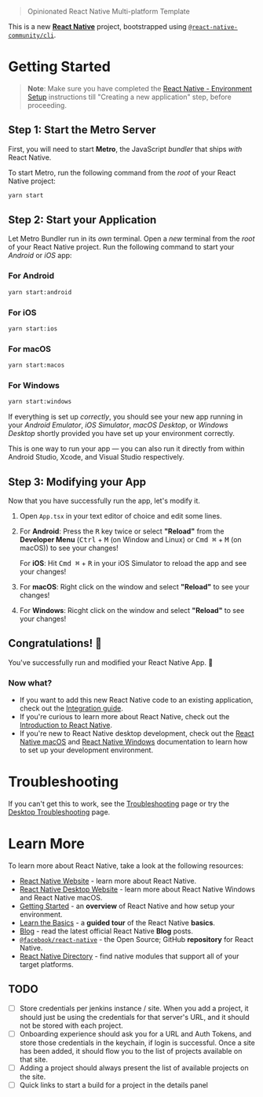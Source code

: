> Opinionated React Native Multi-platform Template

This is a new [**React Native**](https://reactnative.dev) project, bootstrapped using [`@react-native-community/cli`](https://github.com/react-native-community/cli).

# Getting Started

>**Note**: Make sure you have completed the [React Native - Environment Setup](https://reactnative.dev/docs/environment-setup) instructions till "Creating a new application" step, before proceeding.

## Step 1: Start the Metro Server

First, you will need to start **Metro**, the JavaScript _bundler_ that ships _with_ React Native.

To start Metro, run the following command from the _root_ of your React Native project:

```bash
yarn start
```

## Step 2: Start your Application

Let Metro Bundler run in its _own_ terminal. Open a _new_ terminal from the _root_ of your React Native project. Run the following command to start your _Android_ or _iOS_ app:

### For Android

```bash
yarn start:android
```

### For iOS

```bash
yarn start:ios
```

### For macOS

```bash
yarn start:macos
```

### For Windows

```bash
yarn start:windows
```

If everything is set up _correctly_, you should see your new app running in your _Android Emulator_, _iOS Simulator_, _macOS Desktop_, or _Windows Desktop_ shortly provided you have set up your environment correctly.

This is one way to run your app — you can also run it directly from within Android Studio, Xcode, and Visual Studio respectively.

## Step 3: Modifying your App

Now that you have successfully run the app, let's modify it.

1. Open `App.tsx` in your text editor of choice and edit some lines.
2. For **Android**: Press the <kbd>R</kbd> key twice or select **"Reload"** from the **Developer Menu** (<kbd>Ctrl</kbd> + <kbd>M</kbd> (on Window and Linux) or <kbd>Cmd ⌘</kbd> + <kbd>M</kbd> (on macOS)) to see your changes!

   For **iOS**: Hit <kbd>Cmd ⌘</kbd> + <kbd>R</kbd> in your iOS Simulator to reload the app and see your changes!
3. For **macOS**: Right click on the window and select **"Reload"** to see your changes!
4. For **Windows**: Ricght click on the window and select **"Reload"** to see your changes!

## Congratulations! :tada:

You've successfully run and modified your React Native App. :partying_face:

### Now what?

- If you want to add this new React Native code to an existing application, check out the [Integration guide](https://reactnative.dev/docs/integration-with-existing-apps).
- If you're curious to learn more about React Native, check out the [Introduction to React Native](https://reactnative.dev/docs/getting-started).
- If you're new to React Native desktop development, check out the [React Native macOS](https://microsoft.github.io/react-native-windows/docs/rnm-getting-started) and [React Native Windows](https://microsoft.github.io/react-native-windows/docs/getting-started) documentation to learn how to set up your development environment.

# Troubleshooting

If you can't get this to work, see the [Troubleshooting](https://reactnative.dev/docs/troubleshooting) page or try the [Desktop Troubleshooting](https://microsoft.github.io/react-native-windows/docs/metro-config-out-tree-platforms) page.

# Learn More

To learn more about React Native, take a look at the following resources:

- [React Native Website](https://reactnative.dev) - learn more about React Native.
- [React Native Desktop Website](https://microsoft.github.io/react-native-windows/) - learn more about React Native Windows and React Native macOS.
- [Getting Started](https://reactnative.dev/docs/environment-setup) - an **overview** of React Native and how setup your environment.
- [Learn the Basics](https://reactnative.dev/docs/getting-started) - a **guided tour** of the React Native **basics**.
- [Blog](https://reactnative.dev/blog) - read the latest official React Native **Blog** posts.
- [`@facebook/react-native`](https://github.com/facebook/react-native) - the Open Source; GitHub **repository** for React Native.
- [React Native Directory](https://reactnative.directory) - find native modules that support all of your target platforms.


## TODO
- [ ] Store credentials per jenkins instance / site. When you add a project, it should just be using the credentials for that server's URL, and it should not be stored with each project.
- [ ] Onboarding experience should ask you for a URL and Auth Tokens, and store those credentials in the keychain, if login is successful. Once a site has been added, it should flow you to the list of projects available on that site.
- [ ] Adding a project should always present the list of available projects on the site.
- [ ] Quick links to start a build for a project in the details panel
